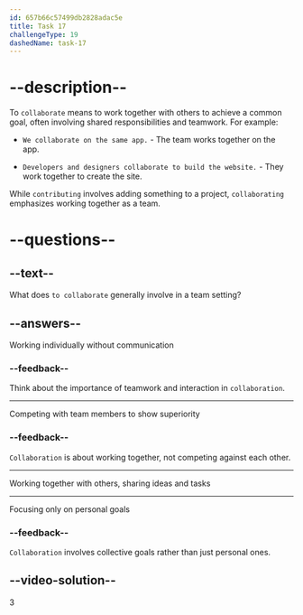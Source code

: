 ```yaml
---
id: 657b66c57499db2828adac5e
title: Task 17
challengeType: 19
dashedName: task-17
---
```


# --description--

To `collaborate` means to work together with others to achieve a common goal, often involving shared responsibilities and teamwork. For example:

- `We collaborate on the same app.` - The team works together on the app.

- `Developers and designers collaborate to build the website.` - They work together to create the site.

While `contributing` involves adding something to a project, `collaborating` emphasizes working together as a team.

# --questions--

## --text--

What does `to collaborate` generally involve in a team setting?

## --answers--

Working individually without communication

### --feedback--

Think about the importance of teamwork and interaction in `collaboration`.

---

Competing with team members to show superiority

### --feedback--

`Collaboration` is about working together, not competing against each other.

---

Working together with others, sharing ideas and tasks

---

Focusing only on personal goals

### --feedback--

`Collaboration` involves collective goals rather than just personal ones.

## --video-solution--

3
